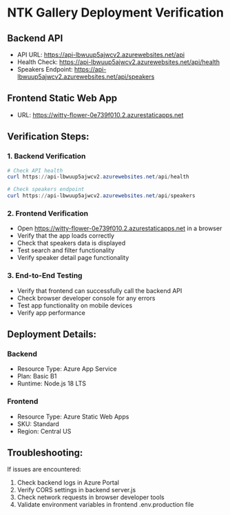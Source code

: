 # NTK Gallery Deployment Verification

## Backend API
- API URL: https://api-lbwuup5ajwcv2.azurewebsites.net/api
- Health Check: https://api-lbwuup5ajwcv2.azurewebsites.net/api/health
- Speakers Endpoint: https://api-lbwuup5ajwcv2.azurewebsites.net/api/speakers

## Frontend Static Web App
- URL: https://witty-flower-0e739f010.2.azurestaticapps.net

## Verification Steps:

### 1. Backend Verification
```powershell
# Check API health
curl https://api-lbwuup5ajwcv2.azurewebsites.net/api/health

# Check speakers endpoint
curl https://api-lbwuup5ajwcv2.azurewebsites.net/api/speakers
```

### 2. Frontend Verification
- Open https://witty-flower-0e739f010.2.azurestaticapps.net in a browser
- Verify that the app loads correctly
- Check that speakers data is displayed
- Test search and filter functionality
- Verify speaker detail page functionality

### 3. End-to-End Testing
- Verify that frontend can successfully call the backend API
- Check browser developer console for any errors
- Test app functionality on mobile devices
- Verify app performance

## Deployment Details:

### Backend
- Resource Type: Azure App Service
- Plan: Basic B1
- Runtime: Node.js 18 LTS

### Frontend
- Resource Type: Azure Static Web Apps
- SKU: Standard
- Region: Central US

## Troubleshooting:

If issues are encountered:
1. Check backend logs in Azure Portal
2. Verify CORS settings in backend server.js
3. Check network requests in browser developer tools
4. Validate environment variables in frontend .env.production file